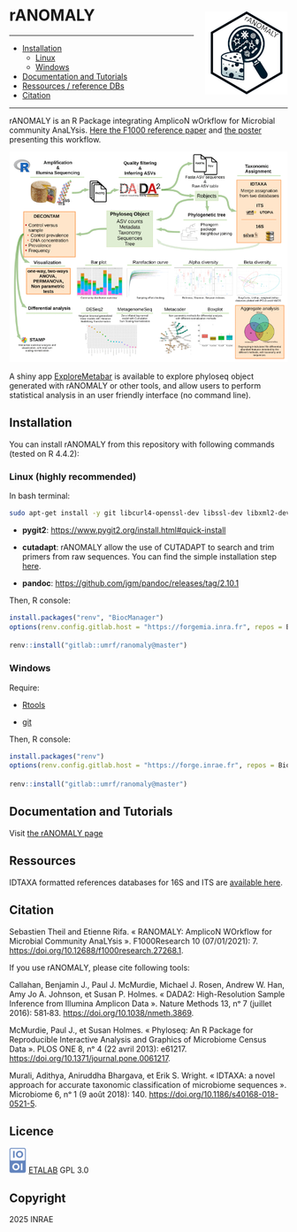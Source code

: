 
<!-- README.md is generated from README.Rmd. Please edit that file -->

# rANOMALY <a href="https://forgemia.inra.fr/umrf/ranomaly/"><img src="man/figures/ranomaly_logo150px.png" alt="ispickr" align="right" width="150" style="margin-top: 10px; margin-left: 20px;"/></a>

---

- [Installation](#installation)
    - [Linux](#linux-highly-recommended)
    - [Windows](#windows)
- [Documentation and Tutorials](#documentation-and-tutorials)
- [Ressources / reference DBs](#ressources)
- [Citation](#citation)

---
<!-- badges: start -->

<!-- [![Lifecycle: experimental](https://img.shields.io/badge/lifecycle-experimental-orange.svg)](https://www.tidyverse.org/lifecycle/#experimental) -->

<!-- badges: end -->

rANOMALY is an R Package integrating AmplicoN wOrkflow for Microbial community AnaLYsis. [Here the
F1000 reference paper](https://f1000research.com/articles/10-7) and [the
poster](https://hal.archives-ouvertes.fr/hal-02340484/) presenting this workflow.

 ![](man/figures/ranomaly_wf.png "ranomaly")


A shiny app [ExploreMetabar](https://explore-metabar.sk8.inrae.fr/) is available to explore phyloseq object generated with rANOMALY or other tools, and allow users to perform statistical analysis in an user friendly interface (no command line).

## Installation

You can install rANOMALY from this repository with following commands (tested on R 4.4.2):

### Linux (highly recommended)

In bash terminal:

```bash
sudo apt-get install -y git libcurl4-openssl-dev libssl-dev libxml2-dev libgmp3-dev libmpfr-dev cmake zlib1g-dev libglpk40 libglpk-dev liblzma-dev libbz2-dev libfontconfig1-dev libfribidi-dev libharfbuzz-dev libfreetype6-dev libpng-dev libtiff5-dev libjpeg-dev pandoc
```

* **pygit2**: https://www.pygit2.org/install.html#quick-install

* **cutadapt**: rANOMALY allow the use of CUTADAPT to search and trim primers from raw sequences. You can find the simple installation step [here](https://cutadapt.readthedocs.io/en/stable/installation.html).

* **pandoc**: https://github.com/jgm/pandoc/releases/tag/2.10.1

Then, R console: 

``` r
install.packages("renv", "BiocManager")
options(renv.config.gitlab.host = "https://forgemia.inra.fr", repos = BiocManager::repositories())

renv::install("gitlab::umrf/ranomaly@master")
```


### Windows

Require: 

- [Rtools](https://cran.r-project.org/bin/windows/Rtools/)

- [git](https://git-scm.com/download/win)


Then, R console: 

``` r
install.packages("renv")
options(renv.config.gitlab.host = "https://forge.inrae.fr", repos = BiocManager::repositories())

renv::install("gitlab::umrf/ranomaly@master")
```


## Documentation and Tutorials

Visit [the rANOMALY
page](https://umrf.pages.mia.inra.fr/ranomaly/index.html)

## Ressources

IDTAXA formatted references databases for 16S and ITS are [available
here](https://nextcloud.inrae.fr/s/YHi3fmDdEJt5cqR).

## Citation

Sebastien Theil and Etienne Rifa. « RANOMALY: AmplicoN WOrkflow for Microbial Community AnaLYsis ». F1000Research 10 (07/01/2021): 7. https://doi.org/10.12688/f1000research.27268.1.

If you use rANOMALY, please cite following tools:

Callahan, Benjamin J., Paul J. McMurdie, Michael J. Rosen, Andrew W. Han, Amy Jo A. Johnson, et Susan P. Holmes. « DADA2: High-Resolution Sample Inference from Illumina Amplicon Data ». Nature Methods 13, nᵒ 7 (juillet 2016): 581‑83. https://doi.org/10.1038/nmeth.3869.

McMurdie, Paul J., et Susan Holmes. « Phyloseq: An R Package for Reproducible Interactive Analysis and Graphics of Microbiome Census Data ». PLOS ONE 8, nᵒ 4 (22 avril 2013): e61217. https://doi.org/10.1371/journal.pone.0061217.

Murali, Adithya, Aniruddha Bhargava, et Erik S. Wright. « IDTAXA: a novel approach for accurate taxonomic classification of microbiome sequences ». Microbiome 6, nᵒ 1 (9 août 2018): 140. https://doi.org/10.1186/s40168-018-0521-5.

## Licence

 ![etalab](man/figures/etalab5.png "etalab") [ETALAB](https://www.etalab.gouv.fr/wp-content/uploads/2018/11/open-licence.pdf)
GPL 3.0

## Copyright
2025 INRAE
